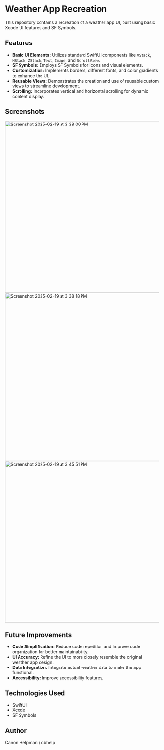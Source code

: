 # Weather App Recreation

This repository contains a recreation of a weather app UI, built using basic Xcode UI features and SF Symbols.

## Features

* **Basic UI Elements:** Utilizes standard SwiftUI components like `VStack`, `HStack`, `ZStack`, `Text`, `Image`, and `ScrollView`.
* **SF Symbols:** Employs SF Symbols for icons and visual elements.
* **Customization:** Implements borders, different fonts, and color gradients to enhance the UI.
* **Reusable Views:** Demonstrates the creation and use of reusable custom views to streamline development.
* **Scrolling:** Incorporates vertical and horizontal scrolling for dynamic content display.

## Screenshots
<img width="564" alt="Screenshot 2025-02-19 at 3 38 00 PM" src="https://github.com/user-attachments/assets/b0a47669-604e-4027-9a52-7802db926b26" />

<img width="551" alt="Screenshot 2025-02-19 at 3 38 18 PM" src="https://github.com/user-attachments/assets/33f14572-a0fb-4396-8dee-86bba8b39523" />

<img width="528" alt="Screenshot 2025-02-19 at 3 45 51 PM" src="https://github.com/user-attachments/assets/2f0242fe-aba5-4f93-9765-bd8fd8dba8f7" />

## Future Improvements

* **Code Simplification:** Reduce code repetition and improve code organization for better maintainability.
* **UI Accuracy:** Refine the UI to more closely resemble the original weather app design.
* **Data Integration:** Integrate actual weather data to make the app functional.
* **Accessibility:** Improve accessibility features.

## Technologies Used

* SwiftUI
* Xcode
* SF Symbols

## Author

Canon Helpman / cbhelp
